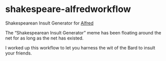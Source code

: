 # shakespeare-alfredworkflow

Shakespearean Insult Generator for [Alfred](http://www.alfredapp.com/)

The “Shakespearean Insult Generator” meme has been floating around the net for as long as the net has existed.

I worked up this workflow to let you harness the wit of the Bard to insult your friends.

